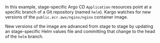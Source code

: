 In this example, stage-specific Argo CD `Application` resources point at a
specific branch of a Git repository (named `helm`). Kargo watches for new
versions of the `public.ecr.aws/nginx/nginx` container image.

New versions of the image are advanced from stage to stage by updating an
stage-specific Helm values file and committing that change to the head of the
`helm` branch.
